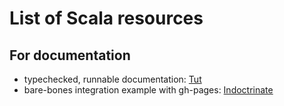 # List of Scala resources

## For documentation

- typechecked, runnable documentation: [Tut](https://github.com/tpolecat/tut)
- bare-bones integration example with gh-pages: [Indoctrinate](https://github.com/stew/indoctrinate)

